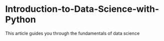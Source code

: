 # Introduction-to-Data-Science-with-Python
This article guides you through the fundamentals of data science
